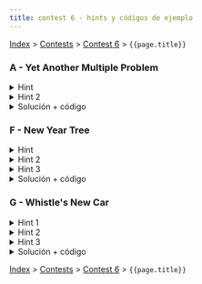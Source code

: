 ```yaml
---
title: contest 6 - hints y códigos de ejemplo
---
```


[Index](../index) > [Contests](../contests) > [Contest 6](../contests#contest-6) > ```{{page.title}}```

### A - Yet Another Multiple Problem

<details> 
  <summary>Hint</summary>
  Un número construido sólo con dígitos permitidos es un candidato a múltiplo (puede no serlo). Un número X es menor a otro número Y ssi el string de X en base 10 es lexicográficamente menor al string Y en base 10. Piensa en una forma de generar todos los números (strings) válidos en orden lexicográfico. El primero que generes que sea múltiplo de N es la respuesta (cualquier otro que encuentres después va a ser mayor).
</details>
<details> 
  <summary>Hint 2</summary>
  Obviamente no podemos buscar números infinitamente, sin embargo hay un criterio podar búsquedas innecesarias. Notar que si un número X es múltiplo de N, significa que X = 0 (mod N). Ahora si vamos generando números en orden lexicográfico, cada número es congruente a algún valor (mod N), eso significa que hay a lo más N posibilidades. Ahora, supongamos que queremos alargar el string de X con nuevos dígitos, con eso generaríamos un nuevo número X' = X * 10 + algún_dígito, el cual tendría un nuevo valor modular asociado de (X' % N). La pregunta es: ¿qué pasa si el valor (X' % N) ya fue considerado (visitado) antes? Significa que ya hubo un número (string) lexicográficamente menor que produjo el mismo módulo, entonces cualquier sufijo válido que le agreguemos a X' se lo podemos agregar a ese número (string) anterior y producir los mismo valores y siendo lexicograficamente menores. Es decir, no vale la pena perder el tiempo explorando X'. Esto quiere decir que sólo nos conviene explorar números que produzcan un valor (modulo N) que no hayamos visto anteriormente, y eso lo podemos hacer a lo más N veces.
</details>
<details> 
  <summary>Solución + código</summary>
  <p>
  Hacemos un BFS explorando todos los números válidos lexicográficamente, partiendo de los dígitos solos de menor a mayor y cada vez que sacamos un número generamos nuevos números concatenando cada dígito permitido al final (de menor a mayor). A la vez, vamos trackeando el valor modular de cada número (modulo N) si en algún instante generamos un número con algún valor (modulo N) ya visto antes, lo descartamos. La primera vez que lleguemos a un número congruente a 0 (módulo N) estamos listos, de lo contrario la cola del BFS se nos va a vaciar (ya que a lo más hay N nodos válidos), en cuyo caso imprimimos -1.
</p><p>
  <a href="https://github.com/PabloMessina/Competitive-Programming-Material/blob/master/Solved%20problems/SPOJ/MULTII_YetAnotherMultipleProblem.cpp">Código de ejemplo</a>
  </p>
</details>


### F - New Year Tree

<details> 
  <summary>Hint</summary>
  Hay una manera de mapear nodos a posiciones en un arreglo de manera que todo subarbol sea representado por un subarreglo de este arreglo. Esto es util por que si conseguimos hacer esto, cambiar los colores y contar los colores distintos es equivalente a realizar queries y modificaciones sobre rangos en un arreglo.
</details>
<details> 
  <summary>Hint 2</summary>
  Que estructura nos permite realizar modificaciones y queries sobre rangos en tiempo logaritmico?
</details>
<details> 
  <summary>Hint 3</summary>
  Como solo hay 60 colores, podemos utilizar un entero de 64 bits para representar conjuntos de colores.
</details>
<details> 
  <summary>Solución + código</summary>
  <p>
  Para mapear nodos a posiciones en un arreglo, lo que podemos hacer es un recorrido en pre-orden de los nodos asignando indices crecientes. Luego tenemos arreglos left[n] y right[n], de manera que left[i] es la posicion en el arreglo del nodo i, y left[i]:right[i] es el subarbol que tiene al nodo i como raiz.
</p><p>
  Para pintar el subarbol del nodo i ahora basta pintar el subarreglo left[i]:right[i], y para contar colores solo hay que contar la cantidad de colores distintos en el subarreglo left[i]:right[i]. Para poder realizar estas operaciones de manera eficiente podemos utilizar un Lazy Segment Tree, usando bitmasks para representar los distintos colores en los rangos. Para pintar una celdade color c, le asignamos el valor (1 << c), que representa el conjunto que solo tiene el color c. Para unir dos conjuntos utilizamos bitwise or. Para transformar un conjunto a una respuesta, hay que contar la cantidad de bits prendidos (en c++ se puede hacer con la funcion __builtin_popcountll). 
  </p><p>
  <a href="https://github.com/ProgramacionCompetitivaPUC/IIC2553-2019-2/blob/master/code_samples/contest6/F_New_year_tree.cpp">Código de ejemplo</a>
  </p>
</details>

### G - Whistle's New Car

<details> 
  <summary>Hint 1</summary>
  <p>
  Guardemos un contador c[u] para cada nodo u. Sea d(u) el ancestro mas lejano al que podemos llegar desde u con el combustible que nos dan en u. Para cada nodo u realizemos lo siguiente: Aumentemos c[u] en 1, y disminuyamos c[d(u)] en 1. Luego para calcular cuan atractiva es una ciudad, basta sumar c[v] para cada v en el subarbol de u (sin incluir u). Esto funciona porque las ciudades del subarbol que no alcanzan a llegar a u aportan con un 1 y un -1 a la suma, por lo que no se cuentan. Las ciudades que si logran llegar a u aportan solo con un 1.
  </p><p>
  Como calcular d(u) y como calcular la suma de c[v] en el subarbol de u de manera eficiente?
  </p>
</details>
<details> 
  <summary>Hint 2</summary>
  Al igual que el problema anterior, es util "aplanar" el arbol, mapeando nodos a posiciones en un arreglo de manera que cada subarbol este representado por un subarreglo consecutivo de ese arreglo.
</details>
<details> 
  <summary>Hint 3</summary>
  Se puede utilizar Binary Lifting para calcular d(u) en tiempo logaritmico.
</details>
<details> 
  <summary>Solución + código</summary>
  <p>
  Para mapear nodos a posiciones en un arreglo, lo que podemos hacer es un recorrido en pre-orden de los nodos asignando indices crecientes. Luego tenemos arreglos left[n] y right[n], de manera que left[i] es la posicion en el arreglo del nodo i, y left[i]:right[i] es el subarbol que tiene al nodo i como raiz.
  </p><p>
  Para calcular d(u) se puede utilizar Binary Lifting, moviendose lo mas posible hacia arriba del arbol mientras la suma acumulada de los costos no sea mayor al combustible con el que se parte.
</p><p>
  Luego, tenemos un arreglo c[n] inicializado con 0's. Para cada nodo u sumamos 1 a c[left[u]] y restamos 1 a c[left[d(u)]].
</p><p>
  Para cada nodo u, calculamos su atractividad como la suma del subarreglo c[left[u]:right[u]]. Esto puede hacerse simplemente con un arreglo de sumas acumuladas (si acc[i]=sum(c[0:i]), entonces sum(c[l:r])=acc[r]-acc[l]).
  </p><p>
  <a href="https://github.com/ProgramacionCompetitivaPUC/IIC2553-2019-2/blob/master/code_samples/contest6/G_Whistles_new_car.cpp">Código de ejemplo</a>
  </p>
</details>

<!-- <details> 
  <summary>Hint</summary>   
</details>
<details> 
  <summary>Solución + código</summary>
  <a href="">Código de ejemplo</a>
</details> -->

[Index](../index) > [Contests](../contests) > [Contest 6](../contests#contest-6) > ```{{page.title}}```
